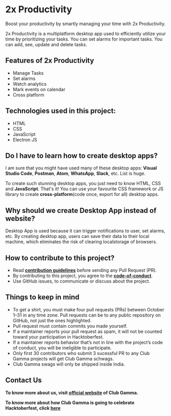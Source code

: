 # 2x Productivity
Boost your productivity by smartly managing your time with 2x Productivity.

2x Productivity is a multiplatform desktop app used to efficiently utilize your time by prioritizing your tasks. You can set alarms for important tasks. You can add, see, update and delete tasks.


## Features of 2x Productivity
- Manage Tasks
- Set alarms
- Watch analytics
- Mark events on calendar
- Cross platform


## Technologies used in this project:
- HTML
- CSS
- JavaScript
- Electron JS


## Do I have to learn how to create desktop apps?

I am sure that you might have used many of these desktop apps: **Visual Studio Code**, **Postman**, **Atom**, **WhatsApp**, **Slack**, etc. List is huge.

To create such stunning desktop apps, you just need to know HTML, CSS and **JavaScript**. That's it! You can use your favourite CSS framework or JS library to create **cross-platform**(code once, export for all) desktop apps.


## Why should we create Desktop App instead of website?

Desktop App is used because it can trigger notifications to user, set alarms, etc. By creating desktop app, users can save their data to their local machine, which eliminates the risk of clearing localstorage of browsers.


## How to contribute to this project?

- Read **[contribution guidelines](CONTRIBUTING.md)** before sending any Pull Request (PR). 
- By contributing to this project, you agree to the **[code-of-conduct](https://github.com/clubgamma/code-of-conduct)**.
- Use GitHub issues, to communicate or discuss about the project. 

## Things to keep in mind

- To get a shirt, you must make four pull requests (PRs) between October 1–31 in any time zone. Pull requests can be to any public repository on GitHub, not just the ones highlighted.
- Pull request must contain commits you made yourself.
- If a maintainer reports your pull request as spam, it will not be counted toward your participation in Hacktoberfest.
- If a maintainer reports behavior that’s not in line with the project’s code of conduct, you will be ineligible to participate.
- Only first 30 contributors who submit 3 sucessful PR to any Club Gamma projects will get Club Gamma schwags.
- Club Gamma swags will only be shipped inside India.


## Contact Us

**To know more about us, visit [official website](https://clubgamma.github.io/) of Club Gamma.**

**To know more about how Club Gamma is going to celebrate Hacktoberfest, click [here](https://clubgamma.github.io/hacktoberfest/)**
